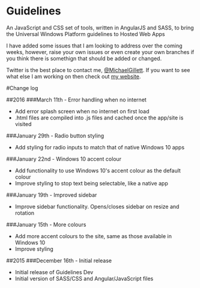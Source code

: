 # Guidelines
An JavaScript and CSS set of tools, written in AngularJS and SASS, to bring the Universal Windows Platform guidelines to Hosted Web Apps

I have added some issues that I am looking to address over the coming weeks, however, raise your own issues or even create your own branches if you think there is somethign that should be added or changed.

Twitter is the best place to contact me, [@MichaelGillett](http://twitter.com/michaelgillett). If you want to see what else I am working on then check out [my website](http://michaelgillett.azurewebsites.net/).

#Change log

##2016
###March 11th - Error handling when no internet
- Add error splash screen when no internet on first load
- .html files are compiled into .js files and cached once the app/site is visited

###January 29th - Radio button styling
- Add styling for radio inputs to match that of native Windows 10 apps

###January 22nd - Windows 10 accent colour
- Add functionality to use Windows 10's accent colour as the default colour
- Improve styling to stop text being selectable, like a native app

###January 19th - Improved sidebar
- Improve sidebar functionality. Opens/closes sidebar on resize and rotation

###January 15th - More colours
- Add more accent colours to the site, same as those available in Windows 10
- Improve styling

##2015
###December 16th - Initial release
- Initial release of Guidelines Dev
- Initial version of SASS/CSS and Angular/JavaScript files